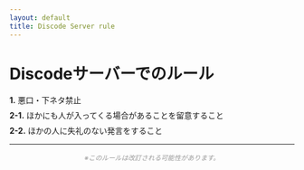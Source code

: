 ```yaml
---
layout: default
title: Discode Server rule
---
```


<style>
ul.rule-list {
  list-style: none;
  padding-left: 0;
}
ul.rule-list li {
  margin-bottom: 0.5em;
}
</style>

# Discodeサーバーでのルール

<ul class="rule-list">
  <li><strong>1.</strong> 悪口・下ネタ禁止</li>
  <li><strong>2-1.</strong> ほかにも人が入ってくる場合があることを留意すること</li>
  <li><strong>2-2.</strong> ほかの人に失礼のない発言をすること</li>
</ul>

---

<div align="center">
  <small><span style="color: #999999;"><em>※このルールは改訂される可能性があります。</em></span></small>
</div>